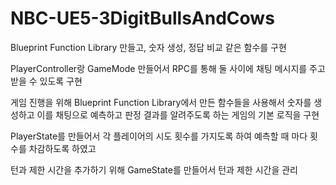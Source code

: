 # NBC-UE5-3DigitBullsAndCows

Blueprint Function Library 만들고, 숫자 생성, 정답 비교 같은 함수를 구현

PlayerController랑 GameMode 만들어서 RPC를 통해 둘 사이에 채팅 메시지를 주고 받을 수 있도록 구현

게임 진행을 위해 Blueprint Function Library에서 만든 함수들을 사용해서 숫자를 생성하고 이를 채팅으로 예측하고 판정 결과를 알려주도록 하는 게임의 기본 로직을 구현

PlayerState를 만들어서 각 플레이어의 시도 횟수를 가지도록 하여 예측할 때 마다 횟수를 차감하도록 하였고

턴과 제한 시간을 추가하기 위해 GameState를 만들어서 턴과 제한 시간을 관리

